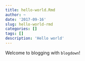 ```yaml
---
title: hello-world.Rmd
author: ~
date: '2017-09-16'
slug: hello-world-rmd
categories: []
tags: []
description: 'Hello world'
---
```

Welcome to blogging with `blogdown`!


